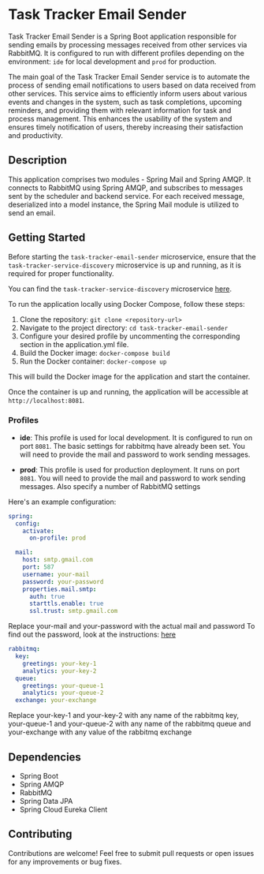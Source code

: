 # Task Tracker Email Sender

Task Tracker Email Sender is a Spring Boot application responsible for sending emails by processing messages received from other services via RabbitMQ.
It is configured to run with different profiles depending on the environment: `ide` for local development and `prod` for production.

The main goal of the Task Tracker Email Sender service is to automate the process of sending email notifications to users based on data received from other services. This service aims to efficiently inform users about various events and changes in the system, such as task completions, upcoming reminders, and providing them with relevant information for task and process management. This enhances the usability of the system and ensures timely notification of users, thereby increasing their satisfaction and productivity.


## Description

This application comprises two modules - Spring Mail and Spring AMQP. It connects to RabbitMQ using Spring AMQP, and subscribes to messages sent by the scheduler and backend service.
For each received message, deserialized into a model instance, the Spring Mail module is utilized to send an email.

## Getting Started

Before starting the `task-tracker-email-sender` microservice, ensure that the `task-tracker-service-discovery` microservice is up and running, as it is required for proper functionality.

You can find the `task-tracker-service-discovery` microservice [here](https://github.com/Bityta/task-tracker-service-discovery).


To run the application locally using Docker Compose, follow these steps:

1. Clone the repository: `git clone <repository-url>`
2. Navigate to the project directory: `cd task-tracker-email-sender`
3. Configure your desired profile by uncommenting the corresponding section in the application.yml file.
4. Build the Docker image: `docker-compose build`
5. Run the Docker container: `docker-compose up`

This will build the Docker image for the application and start the container.

Once the container is up and running, the application will be accessible at `http://localhost:8081`.


### Profiles

- **ide**: This profile is used for local development. It is configured to run on port `8081`. The basic settings for rabbitmq have already been set. You will need to provide the mail and password to work sending messages.

- **prod**: This profile is used for production deployment. It runs on port `8081`. You will need to provide the mail and password to work sending messages. Also specify a number of RabbitMQ settings

Here's an example configuration:

```yaml
spring:
  config:
    activate:
      on-profile: prod

  mail:
    host: smtp.gmail.com
    port: 587
    username: your-mail
    password: your-password
    properties.mail.smtp:
      auth: true
      starttls.enable: true
      ssl.trust: smtp.gmail.com
```

Replace your-mail and your-password with the actual  mail and password
To find out the password, look at the instructions: [here](https://support.google.com/accounts/answer/185833)

```yaml
rabbitmq:
  key:
    greetings: your-key-1
    analytics: your-key-2
  queue:
    greetings: your-queue-1
    analytics: your-queue-2
  exchange: your-exchange
```
Replace your-key-1 and your-key-2 with any name of the rabbitmq key, your-queue-1 and your-queue-2 with any name of the rabbitmq queue and your-exchange with any value of the rabbitmq exchange


## Dependencies
- Spring Boot
- Spring AMQP
- RabbitMQ
- Spring Data JPA
- Spring Cloud Eureka Client


## Contributing

Contributions are welcome! Feel free to submit pull requests or open issues for any improvements or bug fixes.

